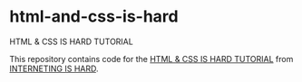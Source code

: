 # html-and-css-is-hard
HTML &amp; CSS IS HARD TUTORIAL

This repository contains code for the [HTML &amp; CSS IS HARD TUTORIAL](https://internetingishard.com/html-and-css/) from [INTERNETING IS HARD](https://internetingishard.com).
